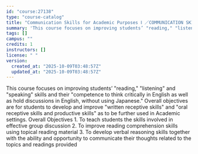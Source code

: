 ```yaml
---
id: "course:27138"
type: "course-catalog"
title: "Communication Skills for Academic Purposes Ⅰ ／COMMUNICATION SKILLS FOR ACADEMIC PURPOSES Ⅰ"
summary: 'This course focuses on improving students’ "reading," "listening" and "speaking" skills and their "competence to think c…'
tags: []
campus: ""
credits: 1
instructors: []
license: " "
version:
  created_at: "2025-10-09T03:48:57Z"
  updated_at: "2025-10-09T03:48:57Z"
---
```


This course focuses on improving students’ "reading," "listening" and "speaking" skills and their "competence to think critically in English as well as hold discussions in English, without using Japanese." Overall objectives are for students to develop and improve "written receptive skills" and "oral receptive skills and productive skills" as to be further used in Academic settings. Overall Objectives 1. To teach students the skills involved in effective group discussion 2. To improve reading comprehension skills using topical reading material 3. To develop verbal reasoning skills together with the ability and opportunity to communicate their thoughts related to the topics and readings provided
